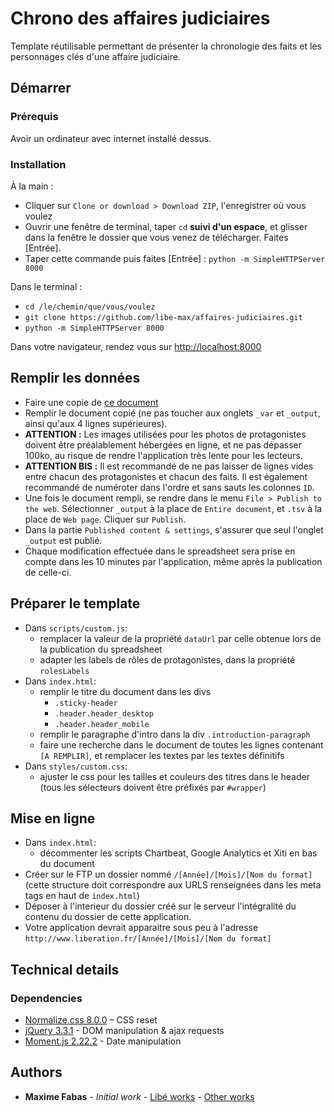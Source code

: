 # Chrono des affaires judiciaires

Template réutilisable permettant de présenter la chronologie des faits et les personnages clés d'une affaire judiciaire.

## Démarrer

### Prérequis

Avoir un ordinateur avec internet installé dessus.

### Installation

À la main :
- Cliquer sur `Clone or download > Download ZIP`, l'enregistrer où vous voulez
- Ouvrir une fenêtre de terminal, taper `cd` **suivi d'un espace**, et glisser dans la fenêtre le dossier que vous venez de télécharger. Faites [Entrée].
- Taper cette commande puis faites [Entrée] : `python -m SimpleHTTPServer 8000`

Dans le terminal :
- `cd /le/chemin/que/vous/voulez`
- `git clone https://github.com/libe-max/affaires-judiciaires.git`
- `python -m SimpleHTTPServer 8000`

Dans votre navigateur, rendez vous sur [http://localhost:8000](http://localhost:8000)

## Remplir les données

- Faire une copie de [ce document](https://docs.google.com/spreadsheets/d/15Z9IKSSp8nuG6DVWsJy9FpHNt0EvqdIhz0T8u0CnZZM/edit?usp=sharing)
- Remplir le document copié (ne pas toucher aux onglets `_var` et `_output`, ainsi qu'aux 4 lignes supérieures).
- **ATTENTION :** Les images utilisées pour les photos de protagonistes doivent être préalablement hébergées en ligne, et ne pas dépasser 100ko, au risque de rendre l'application très lente pour les lecteurs.
- **ATTENTION BIS :** Il est recommandé de ne pas laisser de lignes vides entre chacun des protagonistes et chacun des faits. Il est également recommandé de numéroter dans l'ordre et sans sauts les colonnes `ID`.
- Une fois le document rempli, se rendre dans le menu `File > Publish to the web`. Sélectionner `_output` à la place de `Entire document`, et `.tsv` à la place de `Web page`. Cliquer sur `Publish`.
- Dans la partie `Published content & settings`, s'assurer que seul l'onglet `_output` est publié.
- Chaque modification effectuée dans le spreadsheet sera prise en compte dans les 10 minutes par l'application, même après la publication de celle-ci.

## Préparer le template

- Dans `scripts/custom.js`:
  - remplacer la valeur de la propriété `dataUrl` par celle obtenue lors de la publication du spreadsheet
  - adapter les labels de rôles de protagonistes, dans la propriété `rolesLabels`
- Dans `index.html`:
  - remplir le titre du document dans les divs
    - `.sticky-header`
    - `.header.header_desktop`
    - `.header.header_mobile`
  - remplir le paragraphe d'intro dans la div `.introduction-paragraph`
  - faire une recherche dans le document de toutes les lignes contenant `[A REMPLIR]`, et remplacer les textes par les textes définitifs
- Dans `styles/custom.css`:
  - ajuster le css pour les tailles et couleurs des titres dans le header (tous les sélecteurs doivent être préfixés par `#wrapper`)

## Mise en ligne

- Dans `index.html`:
  - décommenter les scripts Chartbeat, Google Analytics et Xiti en bas du document 
- Créer sur le FTP un dossier nommé `/[Année]/[Mois]/[Nom du format]` (cette structure doit correspondre aux URLS renseignées dans les meta tags en haut de `index.html`)
- Déposer à l'interieur du dossier créé sur le serveur l'intégralité du contenu du dossier de cette application.
- Votre application devrait apparaitre sous peu à l'adresse `http://www.liberation.fr/[Année]/[Mois]/[Nom du format]`


## Technical details

### Dependencies

* [Normalize.css 8.0.0](https://necolas.github.io/normalize.css/) – CSS reset
* [jQuery 3.3.1](https://code.jquery.com/jquery/) - DOM manipulation & ajax requests
* [Moment.js 2.22.2](https://momentjs.com/) - Date manipulation

## Authors

* **Maxime Fabas** - *Initial work* - [Libé works](https://github.com/libe-max) - [Other works](https://github.com/maximefabas)
